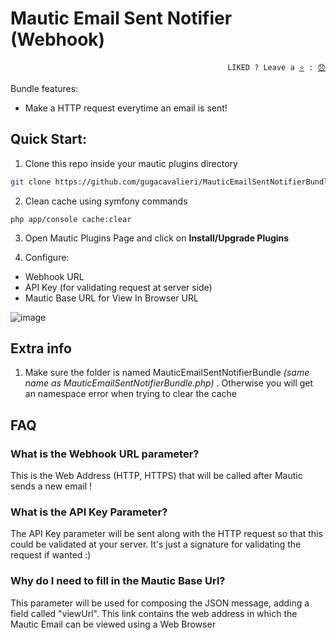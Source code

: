 # Mautic Email Sent Notifier (Webhook)

<p align="right">
  <code>LIKED ? Leave a <a href="https://github.com/gugacavalieri/stryker-meteor-integration/stargazers">⭐</a> : <a href="https://github.com/gugacavalieri/stryker-meteor-integration/issues">😞</a></code>
</p>

Bundle features:
* Make a HTTP request everytime an email is sent!

## Quick Start:

1. Clone this repo inside your mautic plugins directory

```bash
git clone https://github.com/gugacavalieri/MauticEmailSentNotifierBundle.git
```
2. Clean cache using symfony commands
```
php app/console cache:clear
```
3. Open Mautic Plugins Page and click on **Install/Upgrade Plugins**

4. Configure:
  * Webhook URL
  * API Key (for validating request at server side)
  * Mautic Base URL for View In Browser URL

![image](https://user-images.githubusercontent.com/4624484/50228041-4470e700-038e-11e9-8fad-792f1a49520f.png)

## Extra info
1. Make sure the folder is named MauticEmailSentNotifierBundle *(same name as MauticEmailSentNotifierBundle.php)* . Otherwise you will get an namespace error when trying to clear the cache

## FAQ

### What is the Webhook URL parameter?

This is the Web Address (HTTP, HTTPS) that will be called after Mautic sends a
new email !

### What is the API Key Parameter?

The API Key parameter will be sent along with the HTTP request so that this
could be validated at your server. It's just a signature for validating the
request if wanted :)

### Why do I need to fill in the Mautic Base Url?

This parameter will be used for composing the JSON message, adding a field called
"viewUrl". This link contains the web address in which the Mautic Email can be
viewed using a Web Browser
